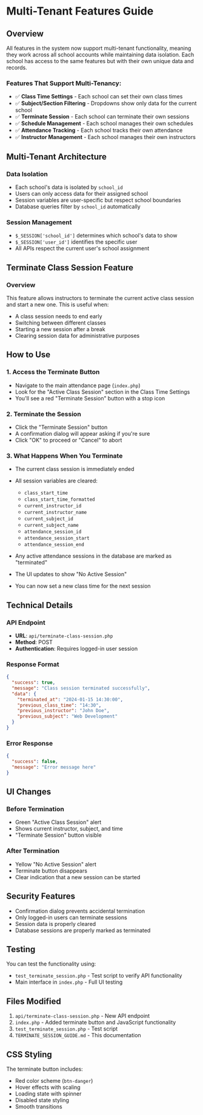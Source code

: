 # Multi-Tenant Features Guide

## Overview
All features in the system now support multi-tenant functionality, meaning they work across all school accounts while maintaining data isolation. Each school has access to the same features but with their own unique data and records.

### Features That Support Multi-Tenancy:
- ✅ **Class Time Settings** - Each school can set their own class times
- ✅ **Subject/Section Filtering** - Dropdowns show only data for the current school
- ✅ **Terminate Session** - Each school can terminate their own sessions
- ✅ **Schedule Management** - Each school manages their own schedules
- ✅ **Attendance Tracking** - Each school tracks their own attendance
- ✅ **Instructor Management** - Each school manages their own instructors

## Multi-Tenant Architecture

### Data Isolation
- Each school's data is isolated by `school_id`
- Users can only access data for their assigned school
- Session variables are user-specific but respect school boundaries
- Database queries filter by `school_id` automatically

### Session Management
- `$_SESSION['school_id']` determines which school's data to show
- `$_SESSION['user_id']` identifies the specific user
- All APIs respect the current user's school assignment

## Terminate Class Session Feature

### Overview
This feature allows instructors to terminate the current active class session and start a new one. This is useful when:
- A class session needs to end early
- Switching between different classes
- Starting a new session after a break
- Clearing session data for administrative purposes

## How to Use

### 1. Access the Terminate Button
- Navigate to the main attendance page (`index.php`)
- Look for the "Active Class Session" section in the Class Time Settings
- You'll see a red "Terminate Session" button with a stop icon

### 2. Terminate the Session
- Click the "Terminate Session" button
- A confirmation dialog will appear asking if you're sure
- Click "OK" to proceed or "Cancel" to abort

### 3. What Happens When You Terminate
- The current class session is immediately ended
- All session variables are cleared:
  - `class_start_time`
  - `class_start_time_formatted`
  - `current_instructor_id`
  - `current_instructor_name`
  - `current_subject_id`
  - `current_subject_name`
  - `attendance_session_id`
  - `attendance_session_start`
  - `attendance_session_end`

- Any active attendance sessions in the database are marked as "terminated"
- The UI updates to show "No Active Session"
- You can now set a new class time for the next session

## Technical Details

### API Endpoint
- **URL**: `api/terminate-class-session.php`
- **Method**: POST
- **Authentication**: Requires logged-in user session

### Response Format
```json
{
  "success": true,
  "message": "Class session terminated successfully",
  "data": {
    "terminated_at": "2024-01-15 14:30:00",
    "previous_class_time": "14:30",
    "previous_instructor": "John Doe",
    "previous_subject": "Web Development"
  }
}
```

### Error Response
```json
{
  "success": false,
  "message": "Error message here"
}
```

## UI Changes

### Before Termination
- Green "Active Class Session" alert
- Shows current instructor, subject, and time
- "Terminate Session" button visible

### After Termination
- Yellow "No Active Session" alert
- Terminate button disappears
- Clear indication that a new session can be started

## Security Features
- Confirmation dialog prevents accidental termination
- Only logged-in users can terminate sessions
- Session data is properly cleared
- Database sessions are properly marked as terminated

## Testing
You can test the functionality using:
- `test_terminate_session.php` - Test script to verify API functionality
- Main interface in `index.php` - Full UI testing

## Files Modified
1. `api/terminate-class-session.php` - New API endpoint
2. `index.php` - Added terminate button and JavaScript functionality
3. `test_terminate_session.php` - Test script
4. `TERMINATE_SESSION_GUIDE.md` - This documentation

## CSS Styling
The terminate button includes:
- Red color scheme (`btn-danger`)
- Hover effects with scaling
- Loading state with spinner
- Disabled state styling
- Smooth transitions 